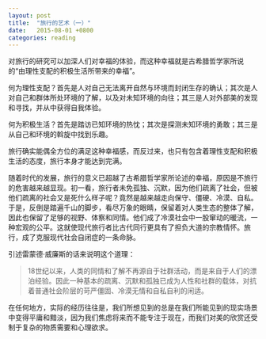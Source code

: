 ```yaml
---
layout: post
title:  "旅行的艺术（一）"
date:   2015-08-01 +0800
categories: reading
---
```

对旅行的研究可以加深人们对幸福的体验，而这种幸福就是古希腊哲学家所说的“由理性支配的积极生活所带来的幸福”。

何为理性支配？首先是人对自己无法离开自然与环境而封闭生存的确认；其次是人对自己和群体所处环境的了解，以及对未知环境的向往；其三是人对外部美的发现和寻找，并从中获得自我体验。

何为积极生活？首先是踏访已知环境的热忱；其次是探测未知环境的勇敢；其三是从自己和环境的斡旋中找到乐趣。

旅行确实能偶全方位的满足这种幸福感，而反过来，也只有包含着理性支配和积极生活的态度，旅行本身才能达到完满。

随着时代的发展，旅行的意义已超越了古希腊哲学家所论述的幸福，原因是不旅行的危害越来越显现。初一看，旅行者未免孤独、沉默，因为他们疏离了社会，但被他们疏离的社会又是死什么样子呢？竟然是越来越走向保守、僵硬、冷漠、自私。于是，反倒是踏遍千山的脚步，看尽万象的眼睛，保留着对人类生态的整体了解，因此也保留了足够的视野、体察和同情。他们成了冷漠社会中一股窜动的暖流，一种宏观的公平。这就使现代旅行者比古代同行更具有了担负大道的宗教情怀。旅行，成了克服现代社会自闭症的一条命脉。

引述雷蒙德·威廉斯的话来说明这个道理：

>18世纪以来，人类的同情和了解不再源自于社群活动，而是来自于人们的漂泊经验。因此一种基本的疏离、沉默和孤独已成为人性和社群的载体，对抗着普通社会阶层的苛严僵固、冷漠无情和自私自利的闲适。

在任何地方，实际的经历往往是，我们所想见到的总是在我们所能见到的现实场景中变得平庸和黯淡，因为我们焦虑将来而不能专注于现在，而我们对美的欣赏还受制于复杂的物质需要和心理欲求。